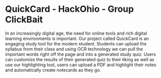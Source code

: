 # QuickCard - HackOhio - Group ClickBait
In an increasingly digital age, the need for online tools and rich digital learning environments is important. Our project called QuickCard is an engaging study tool for the modern student. Students can upload the syllabus from their class and using OCR technology we can pull the important words right off the page and into a generated study quiz. Users can customize the results of their generated quiz to their liking as well as use our highlighting tool, users can upload a PDF and highlight their notes and automatically create notecards as they go. 
